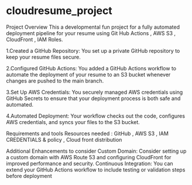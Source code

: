 # cloudresume_project


Project Overview 
This a developmental fun project for a fully automated deployment pipeline for your resume using Git Hub Actions , AWS S3 , CloudFront , IAM Roles. 

1.Created a GitHub Repository: You set up a private GitHub repository to keep your resume files secure.

2.Configured GitHub Actions: You added a GitHub Actions workflow to automate the deployment of your resume to an S3 bucket whenever changes are pushed to the main branch.

3.Set Up AWS Credentials: You securely managed AWS credentials using GitHub Secrets to ensure that your deployment process is both safe and automated.

4.Automated Deployment: Your workflow checks out the code, configures AWS credentials, and syncs your files to the S3 bucket.

Requirements and tools
Resources needed : GitHub , AWS S3 , IAM CREDENTIALS & policy , Cloud front distribution

Additional Enhancements to consider
Custom Domain: Consider setting up a custom domain with AWS Route 53 and configuring CloudFront for improved performance and security.
Continuous Integration: You can extend your GitHub Actions workflow to include testing or validation steps before deployment

